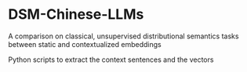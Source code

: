 # DSM-Chinese-LLMs

A comparison on classical, unsupervised distributional semantics tasks between static and contextualized embeddings

Python scripts to extract the context sentences and the vectors
